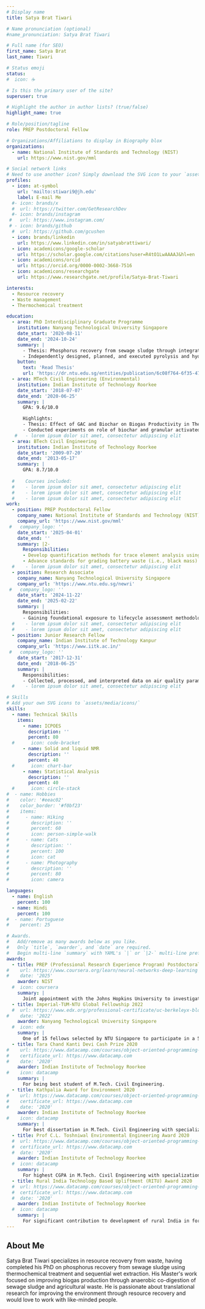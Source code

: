 ```yaml
---
# Display name
title: Satya Brat Tiwari

# Name pronunciation (optional)
#name_pronunciation: Satya Brat Tiwari

# Full name (for SEO)
first_name: Satya Brat
last_name: Tiwari

# Status emoji
status:
#  icon: ☕️

# Is this the primary user of the site?
superuser: true

# Highlight the author in author lists? (true/false)
highlight_name: true

# Role/position/tagline
role: PREP Postdoctoral Fellow

# Organizations/Affiliations to display in Biography blox
organizations:
  - name: National Institute of Standards and Technology (NIST)
    url: https://www.nist.gov/mml

# Social network links
# Need to use another icon? Simply download the SVG icon to your `assets/media/icons/` folder.
profiles:
  - icon: at-symbol
    url: 'mailto:stiwari9@jh.edu'
    label: E-mail Me
  #- icon: brands/x
  #  url: https://twitter.com/GetResearchDev
  #- icon: brands/instagram
 #   url: https://www.instagram.com/
 # - icon: brands/github
  #  url: https://github.com/gcushen
  - icon: brands/linkedin
    url: https://www.linkedin.com/in/satyabrattiwari/
  - icon: academicons/google-scholar
    url: https://scholar.google.com/citations?user=R4tO1LwAAAAJ&hl=en
  - icon: academicons/orcid
    url: https://orcid.org/0000-0002-3668-7516
  - icon: academicons/researchgate
    url: https://www.researchgate.net/profile/Satya-Brat-Tiwari

interests:
  - Resource recovery
  - Waste management
  - Thermochemical treatment

education:
  - area: PhD Interdisciplinary Graduate Programme
    institution: Nanyang Technological University Singapore
    date_start: '2020-08-11'
    date_end: '2024-10-24'
    summary: |
      - Thesis: Phosphorus recovery from sewage sludge through integrated thermochemical treatment and sequential wet extraction.
      - Independently designed, planned, and executed pyrolysis and hydrothermal carbonization experiments; processed samples; conducted a detailed analysis of phosphorus in environmental samples. Achieved 50 % higher phosphorus extraction efficiency compared to control scenario, without simultaneous extraction of toxic heavy metals via a novel process.
    button:
      text: 'Read Thesis'
      url: 'https://dr.ntu.edu.sg/entities/publication/6c08f764-6f35-47eb-8128-0ef68bea76d9'
  - area: MTech Civil Engineering (Environmental)
    institution: Indian Institute of Technology Roorkee
    date_start: '2018-07-07'
    date_end: '2020-06-25'
    summary: |
      GPA: 9.6/10.0

      Highlights:
      - Thesis: Effect of GAC and Biochar on Biogas Productivity in Thermophilic Anaerobic Digestion of Wheat Husk.
      - Conducted experiments on role of biochar and granular activated carbon in promoting DIET during anaerobic co-digestion of agro-waste (wheat husk) with sewage sludge to increase biogas yield.
   #   - lorem ipsum dolor sit amet, consectetur adipiscing elit
  - area: BTech Civil Engineering
    institution: Indian Institute of Technology Roorkee
    date_start: '2009-07-20'
    date_end: '2013-05-17'
    summary: |
      GPA: 8.7/10.0
      
  #    Courses included:
  #    - lorem ipsum dolor sit amet, consectetur adipiscing elit
  #    - lorem ipsum dolor sit amet, consectetur adipiscing elit
  #    - lorem ipsum dolor sit amet, consectetur adipiscing elit
work:
  - position: PREP Postdoctoral Fellow
    company_name: National Institute of Standards and Technology (NIST)
    company_url: 'https://www.nist.gov/mml'
 #   company_logo: ''
    date_start: '2025-04-01'
    date_end: ''
    summary: |2-
      Responsibilities:
      - Develop quantification methods for trace element analysis using inductively coupled plasma-optical emission spectroscopy.
      - Advance standards for grading battery waste (i.e., black mass) based on the recovery potential of trace elements from them.
  #    - lorem ipsum dolor sit amet, consectetur adipiscing elit
  - position: Research Associate
    company_name: Nanyang Technological University Singapore
    company_url: 'https://www.ntu.edu.sg/newri'
 #   company_logo: ''
    date_start: '2024-11-22'
    date_end: '2025-02-22'
    summary: |
      Responsibilities:
      - Gaining foundational exposure to lifecycle assessment methodologies.
  #    - lorem ipsum dolor sit amet, consectetur adipiscing elit
  #    - lorem ipsum dolor sit amet, consectetur adipiscing elit
  - position: Junior Research Fellow
    company_name: Indian Institute of Technology Kanpur
    company_url: 'https://www.iitk.ac.in/'
 #   company_logo: ''
    date_start: '2017-12-31'
    date_end: '2018-06-25'
    summary: |
      Responsibilities:
      - Collected, processed, and interpreted data on air quality parameters (PM2.5 and PM10) while camping at a monitoring station in Delhi for three months of winter. Calibrated and operated instruments such as high-volume sampler and optical particle sizer (OPS).
  #    - lorem ipsum dolor sit amet, consectetur adipiscing elit

# Skills
# Add your own SVG icons to `assets/media/icons/`
skills:
  - name: Technical Skills
    items:
      - name: ICPOES
        description: ''
        percent: 80
  #      icon: code-bracket
      - name: Solid and liquid NMR
        description: ''
        percent: 40
  #      icon: chart-bar
      - name: Statistical Analysis
        description: ''
        percent: 40
  #      icon: circle-stack
#  - name: Hobbies
#    color: '#eeac02'
#    color_border: '#f0bf23'
#    items:
#      - name: Hiking
#        description: ''
#        percent: 60
#        icon: person-simple-walk
#      - name: Cats
#        description: ''
#        percent: 100
#        icon: cat
#      - name: Photography
#        description: ''
#        percent: 80
#        icon: camera

languages:
  - name: English
    percent: 100
  - name: Hindi
    percent: 100
#  - name: Portuguese
#    percent: 25

# Awards.
#   Add/remove as many awards below as you like.
#   Only `title`, `awarder`, and `date` are required.
#   Begin multi-line `summary` with YAML's `|` or `|2-` multi-line prefix and indent 2 spaces below.
awards:
  - title: PREP (Professional Research Experience Program) Postdoctoral Fellowship 2025
#    url: https://www.coursera.org/learn/neural-networks-deep-learning
#    date: '2025'
    awarder: NIST
  #  icon: coursera
    summary: |
      Joint appointment with the Johns Hopkins University to investigate the analytical techniquies for quantifying ciritical elements in black mass.
  - title: Imperial-TUM-NTU Global Fellowship 2022
  #  url: https://www.edx.org/professional-certificate/uc-berkeleyx-blockchain-fundamentals
#    date: '2022'
    awarder: Nanyang Technological University Singapore
  #  icon: edx
    summary: |
      One of 15 fellows selected by NTU Singapore to participate in a 5-day transferable skills course in TUM, Germany, to promote international collaborations and networking skills. Obtained key insights on soft skills and teamwork.
  - title: Tara Chand Kanti Devi Cash Prize 2020
#    url: https://www.datacamp.com/courses/object-oriented-programming-with-s3-and-r6-in-r
#    certificate_url: https://www.datacamp.com
#    date: '2020'
    awarder: Indian Institute of Technology Roorkee
#    icon: datacamp
    summary: |
      For being best student of M.Tech. Civil Engineering.
  - title: Kathpalia Award for Environment 2020
#    url: https://www.datacamp.com/courses/object-oriented-programming-with-s3-and-r6-in-r
#    certificate_url: https://www.datacamp.com
#    date: '2020'
    awarder: Indian Institute of Technology Roorkee
#    icon: datacamp
    summary: |
      For best dissertation in M.Tech. Civil Engineering with specialization in Environmental Engineering.
  - title: Prof C.L. Toshniwal Environmental Engineering Award 2020
  #  url: https://www.datacamp.com/courses/object-oriented-programming-with-s3-and-r6-in-r
  #  certificate_url: https://www.datacamp.com
  #  date: '2020'
    awarder: Indian Institute of Technology Roorkee
  #  icon: datacamp
    summary: |
      For highest CGPA in M.Tech. Civil Engineering with specialization in Environmental Engineering.
  - title: Rural India Technology Based Upliftment (RITU) Award 2020
  #  url: https://www.datacamp.com/courses/object-oriented-programming-with-s3-and-r6-in-r
  #  certificate_url: https://www.datacamp.com
  #  date: '2020'
    awarder: Indian Institute of Technology Roorkee
  #  icon: datacamp
    summary: |
      For significant contribution to development of rural India in form of final year project.
---
```


## About Me

Satya Brat Tiwari specializes in resource recovery from waste, having completed his PhD on phosphorus recovery from sewage sludge using thermochemical treatment and sequential wet extraction. His Master's work focused on improving biogas production through anaerobic co-digestion of sewage sludge and agricultural waste. He is passionate about translational research for improving the environment through resource recovery and would love to work with like-minded people.

